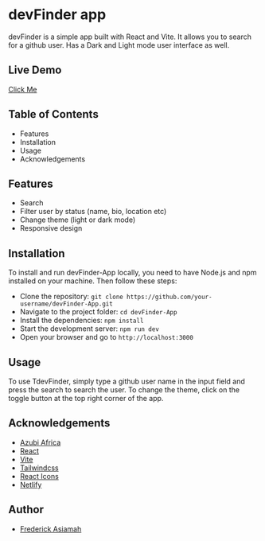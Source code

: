 # devFinder app

devFinder is a simple app built with React and Vite. It allows you to search for a github user. Has a Dark and Light mode user interface as well.

## Live Demo
[Click Me](https://sharpartz-devfinder-app.netlify.app/)

## Table of Contents
- Features
- Installation
- Usage
- Acknowledgements

## Features

- Search
- Filter user by status (name, bio, location etc)
- Change theme (light or dark mode)
- Responsive design

## Installation

To install and run devFinder-App locally, you need to have Node.js and npm installed on your machine. Then follow these steps:

- Clone the repository: `git clone https://github.com/your-username/devFinder-App.git`
- Navigate to the project folder: `cd devFinder-App`
- Install the dependencies: `npm install`
- Start the development server: `npm run dev`
- Open your browser and go to `http://localhost:3000`

## Usage

To use TdevFinder, simply type a github user name in the input field and press the search to search the user. To change the theme, click on the toggle button at the top right corner of the app.


## Acknowledgements

- [Azubi Africa](https://azubiafrica.com/)
- [React](https://reactjs.org/)
- [Vite](https://vitejs.dev/)
- [Tailwindcss](https://tailwindcss.com/)
- [React Icons](https://react-icons.github.io/react-icons/)
- [Netlify](https://netlify.app)


## Author

- [Frederick Asiamah](https://www.github.com/sharpartzgh)
